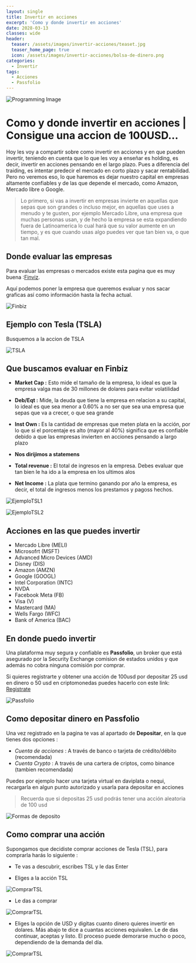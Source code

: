 ```yaml
---
layout: single
title: Invertir en acciones
excerpt: 'Como y donde invertir en acciones'
date: 2028-03-13
classes: wide
header:
  teaser: /assets/images/invertir-acciones/teaset.jpg
  teaser_home_page: true
  icon: /assets/images/invertir-acciones/bolsa-de-dinero.png
categories:
  - Invertir
tags:
  - Acciones
  - Passfolio
---
```


![Programming Image](/assets/images/invertir-acciones/teaset.jpg)

# Como y donde invertir en acciones | Consigue una accion de 100USD...

Hoy les voy a compartir sobre como invertir en acciones y en que pueden invertir, teniendo en cuenta que lo que les voy a enseñar es holding, es decir, invertir en acciones pensando en el largo plazo. Pues a diferencia del traiding, es intentar predecir el mercado en corto plazo y sacar rentabilidad. Pero no veremos eso, lo que haremos es dejar nuestro capital en empresas altamente confiables y de las que depende el mercado, como Amazon, Mercado libre o Google.

> Lo primero, si vas a invertir en empresas invierte en aquellas que sepas que son grandes o incluso mejor, en aquellas que uses a menudo y te gusten, por ejemplo Mercado Libre, una empresa que muchas personas usan, y de hecho la empresa se esta expandiendo fuera de Latinoamerica lo cual hará que su valor aumente en un tiempo, y es que cuando usas algo puedes ver que tan bien va, o que tan mal.

## Donde evaluar las empresas

Para evaluar las empresas o mercados existe esta pagina que es muy buena :[Finviz](https://finviz.com).

Aquí podemos poner la empresa que queremos evaluar y nos sacar graficas así como información hasta la fecha actual.

![Finbiz](/assets/images/invertir-acciones/img1.png)

## Ejemplo con Tesla (TSLA)

Busquemos a la accion de TSLA

![TSLA](/assets/images/invertir-acciones/img2.png)

## Que buscamos evaluar en Finbiz

- **Market Cap :** Esto mide el tamaño de la empresa, lo ideal es que la empresa valga mas de 30 millones de dolares para evitar volatilidad

- **Deb/Eqt :** Mide, la deuda que tiene la empresa en relacion a su capital, lo ideal es que sea menor a 0.60% a no ser que sea una empresa que sepas que va a crecer, o que sea grande

- **Inst Own :** Es la cantidad de empresas que meten plata en la acción, por lo que si el porcentaje es alto (mayor al 40%) significa que es confiable debido a que las empresas invierten en acciones pensando a largo plazo

- **Nos dirijimos a statemens**

- **Total revenue :** El total de ingresos en la empresa. Debes evaluar que tan bien le ha ido a la empresa en los ultimos alos

- **Net Income :** La plata que termino ganando por año la empresa, es decir, el total de ingresos menos los prestamos y pagoss hechos.

![EjemploTSL1](/assets/images/invertir-acciones/img3.png)

![EjemploTSL2](/assets/images/invertir-acciones/img4.png)

## Acciones en las que puedes invertir

- Mercado Libre (MELI)
- Microsofrt (MSFT)
- Advanced Micro Devices (AMD)
- Disney (DIS)
- Amazon (AMZN)
- Google (GOOGL)
- Intel Corporation (INTC)
- NVDA
- Facebook Meta (FB)
- Visa (V)
- Mastercard (MA)
- Wells Fargo (WFC)
- Bank of America (BAC)

## En donde puedo invertir

Una plataforma muy segura y confiable es **Passfolio**, un broker que está asegurado por la Security Exchange comision de estados unidos y que además no cobra ninguna comisión por comprar.

Si quieres registrarte y obtener una acción de 100usd por depositar 25 usd en dinero o 50 usd en criptomonedas puedes hacerlo con este link: [Registrate](https://passfolio.com/join?u=carlosa9783)

![Passfolio](/assets/images/invertir-acciones/img5.png)

## Como depositar dinero en Passfolio

Una vez registrado en la pagina te vas al apartado de **Depositar**, en la que tienes dos opciones :
- _Cuenta de acciones_ : A través de banco o tarjeta de crédito/débito (recomendada)
- _Cuenta Crypto_ : A través de una cartera de criptos, como binance (tambien recomendada)

Puedes por ejemplo hacer una tarjeta virtual en daviplata o nequi, recargarla en algun punto autorizado y usarla para depositar en acciones

> Recuerda que si depositas 25 usd podrás tener una acción aleatoria de 100 usd

![Formas de deposito](/assets/images/invertir-acciones/img6.png)

## Como comprar una acción

Supongamos que decidiste comprar acciones de Tesla (TSL), para comprarla harás lo siguiente :

- Te vas a descubrir, escribes TSL y le das Enter

- Eliges a la acción TSL

![ComprarTSL](/assets/images/invertir-acciones/img7.png)

- Le das a comprar

![ComprarTSL](/assets/images/invertir-acciones/img8.png)

- Eliges la opción de USD y digitas cuanto dinero quieres invertir en dolares. Más abajo te dice a cuantas acciones equivalen. Le de das continuar, aceptas y listo. El proceso puede demorarse mucho o poco, dependiendo de la demanda del día.

![ComprarTSL](/assets/images/invertir-acciones/img9.png)





